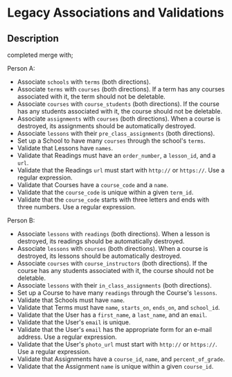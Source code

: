 # Legacy Associations and Validations

## Description
completed merge with;

Person A:

* Associate `schools` with `terms` (both directions).
* Associate `terms` with `courses` (both directions).  If a term has any courses associated with it, the term should not be deletable.
* Associate `courses` with `course_students` (both directions).  If the course has any students associated with it, the course should not be deletable.
* Associate `assignments` with `courses` (both directions).  When a course is destroyed, its assignments should be automatically destroyed.
* Associate `lessons` with their `pre_class_assignments` (both directions).
* Set up a School to have many `courses` through the school's `terms`.
* Validate that Lessons have `names`.
* Validate that Readings must have an `order_number`, a `lesson_id`, and a `url`.
* Validate that the Readings `url` must start with `http://` or `https://`.  Use a regular expression.
* Validate that Courses have a `course_code` and a `name`.
* Validate that the `course_code` is unique within a given `term_id`.
* Validate that the `course_code` starts with three letters and ends with three numbers.  Use a regular expression.

Person B:

* Associate `lessons` with `readings` (both directions).  When a lesson is destroyed, its readings should be automatically destroyed.
* Associate `lessons` with `courses` (both directions).  When a course is destroyed, its lessons should be automatically destroyed.
* Associate `courses` with `course_instructors` (both directions).  If the course has any students associated with it, the course should not be deletable.
* Associate `lessons` with their `in_class_assignments` (both directions).
* Set up a Course to have many `readings` through the Course's `lessons`.
* Validate that Schools must have `name`.
* Validate that Terms must have `name`, `starts_on`, `ends_on`, and `school_id`.
* Validate that the User has a `first_name`, a `last_name`, and an `email`.
* Validate that the User's `email` is unique.
* Validate that the User's `email` has the appropriate form for an e-mail address.  Use a regular expression.
* Validate that the User's `photo_url` must start with `http://` or `https://`.  Use a regular expression.
* Validate that Assignments have a `course_id`, `name`, and `percent_of_grade`.
* Validate that the Assignment `name` is unique within a given `course_id`.

